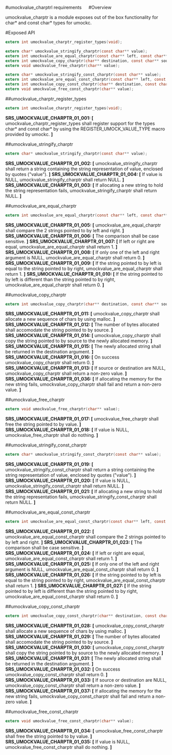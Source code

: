 #umockvalue_charptrl requirements
 
#Overview

umockvalue_charptr is a module exposes out of the box functionality for char* and const char* types for umockc.

#Exposed API

```c
extern int umockvalue_charptr_register_types(void);

extern char* umockvalue_stringify_charptr(const char** value);
extern int umockvalue_are_equal_charptr(const char** left, const char** right);
extern int umockvalue_copy_charptr(char** destination, const char** source);
extern void umockvalue_free_charptr(char** value);

extern char* umockvalue_stringify_const_charptr(const char** value);
extern int umockvalue_are_equal_const_charptr(const char** left, const char** right);
extern int umockvalue_copy_const_charptr(char** destination, const char** source);
extern void umockvalue_free_const_charptr(char** value);
```

##umockvalue_charptr_register_types

```c
extern int umockvalue_charptr_register_types(void);
```

**SRS_UMOCKVALUE_CHARPTR_01_001: [** umockvalue_charptr_register_types shall register support for the types char\* and const char\* by using the REGISTER_UMOCK_VALUE_TYPE macro provided by umockc. **]**

##umockvalue_stringify_charptr

```c
extern char* umockvalue_stringify_charptr(const char** value);
```

**SRS_UMOCKVALUE_CHARPTR_01_002: [** umockvalue_stringify_charptr shall return a string containing the string representation of value, enclosed by quotes (\"value\"). **]**
**SRS_UMOCKVALUE_CHARPTR_01_004: [** If value is NULL, umockvalue_stringify_charptr shall return NULL. **]**
**SRS_UMOCKVALUE_CHARPTR_01_003: [** If allocating a new string to hold the string representation fails, umockvalue_stringify_charptr shall return NULL. **]**

##umockvalue_are_equal_charptr

```c
extern int umockvalue_are_equal_charptr(const char** left, const char** right);
```

**SRS_UMOCKVALUE_CHARPTR_01_005: [** umockvalue_are_equal_charptr shall compare the 2 strings pointed to by left and right. **]**
**SRS_UMOCKVALUE_CHARPTR_01_006: [** The comparison shall be case sensitive. **]**
**SRS_UMOCKVALUE_CHARPTR_01_007: [** If left or right are equal, umockvalue_are_equal_charptr shall return 1. **]**
**SRS_UMOCKVALUE_CHARPTR_01_008: [** If only one of the left and right argument is NULL, umockvalue_are_equal_charptr shall return 0. **]**
**SRS_UMOCKVALUE_CHARPTR_01_009: [** If the string pointed to by left is equal to the string pointed to by right, umockvalue_are_equal_charptr shall return 1. **]**
**SRS_UMOCKVALUE_CHARPTR_01_010: [** If the string pointed to by left is different than the string pointed to by right, umockvalue_are_equal_charptr shall return 0. **]**

##umockvalue_copy_charptr

```c
extern int umockvalue_copy_charptr(char** destination, const char** source);
```

**SRS_UMOCKVALUE_CHARPTR_01_011: [** umockvalue_copy_charptr shall allocate a new sequence of chars by using malloc. **]**
**SRS_UMOCKVALUE_CHARPTR_01_012: [** The number of bytes allocated shall accomodate the string pointed to by source. **]**
**SRS_UMOCKVALUE_CHARPTR_01_014: [** umockvalue_copy_charptr shall copy the string pointed to by source to the newly allocated memory. **]**
**SRS_UMOCKVALUE_CHARPTR_01_015: [** The newly allocated string shall be returned in the destination argument. **]**
**SRS_UMOCKVALUE_CHARPTR_01_016: [** On success umockvalue_copy_charptr shall return 0. **]**
**SRS_UMOCKVALUE_CHARPTR_01_013: [** If source or destination are NULL, umockvalue_copy_charptr shall return a non-zero value. **]**
**SRS_UMOCKVALUE_CHARPTR_01_036: [** If allocating the memory for the new string fails, umockvalue_copy_charptr shall fail and return a non-zero value. **]**

##umockvalue_free_charptr

```c
extern void umockvalue_free_charptr(char** value);
```

**SRS_UMOCKVALUE_CHARPTR_01_017: [** umockvalue_free_charptr shall free the string pointed to by value. **]**
**SRS_UMOCKVALUE_CHARPTR_01_018: [** If value is NULL, umockvalue_free_charptr shall do nothing. **]**

##umockvalue_stringify_const_charptr

```c
extern char* umockvalue_stringify_const_charptr(const char** value);
```

**SRS_UMOCKVALUE_CHARPTR_01_019: [** umockvalue_stringify_const_charptr shall return a string containing the string representation of value, enclosed by quotes (\"value\"). **]**
**SRS_UMOCKVALUE_CHARPTR_01_020: [** If value is NULL, umockvalue_stringify_const_charptr shall return NULL. **]**
**SRS_UMOCKVALUE_CHARPTR_01_021: [** If allocating a new string to hold the string representation fails, umockvalue_stringify_const_charptr shall return NULL. **]**

##umockvalue_are_equal_const_charptr

```c
extern int umockvalue_are_equal_const_charptr(const char** left, const char** right);
```

**SRS_UMOCKVALUE_CHARPTR_01_022: [** umockvalue_are_equal_const_charptr shall compare the 2 strings pointed to by left and right. **]**
**SRS_UMOCKVALUE_CHARPTR_01_023: [** The comparison shall be case sensitive. **]**
**SRS_UMOCKVALUE_CHARPTR_01_024: [** If left or right are equal, umockvalue_are_equal_const_charptr shall return 1. **]**
**SRS_UMOCKVALUE_CHARPTR_01_025: [** If only one of the left and right argument is NULL, umockvalue_are_equal_const_charptr shall return 0. **]**
**SRS_UMOCKVALUE_CHARPTR_01_026: [** If the string pointed to by left is equal to the string pointed to by right, umockvalue_are_equal_const_charptr shall return 1. **]**
**SRS_UMOCKVALUE_CHARPTR_01_027: [** If the string pointed to by left is different than the string pointed to by right, umockvalue_are_equal_const_charptr shall return 0. **]**

##umockvalue_copy_const_charptr

```c
extern int umockvalue_copy_const_charptr(char** destination, const char** source);
```

**SRS_UMOCKVALUE_CHARPTR_01_028: [** umockvalue_copy_const_charptr shall allocate a new sequence of chars by using malloc. **]**
**SRS_UMOCKVALUE_CHARPTR_01_029: [** The number of bytes allocated shall accomodate the string pointed to by source. **]**
**SRS_UMOCKVALUE_CHARPTR_01_030: [** umockvalue_copy_const_charptr shall copy the string pointed to by source to the newly allocated memory. **]**
**SRS_UMOCKVALUE_CHARPTR_01_031: [** The newly allocated string shall be returned in the destination argument. **]**
**SRS_UMOCKVALUE_CHARPTR_01_032: [** On success umockvalue_copy_const_charptr shall return 0. **]**
**SRS_UMOCKVALUE_CHARPTR_01_033: [** If source or destination are NULL, umockvalue_copy_const_charptr shall return a non-zero value. **]**
**SRS_UMOCKVALUE_CHARPTR_01_037: [** If allocating the memory for the new string fails, umockvalue_copy_const_charptr shall fail and return a non-zero value. **]**

##umockvalue_free_const_charptr

```c
extern void umockvalue_free_const_charptr(char** value);
```

**SRS_UMOCKVALUE_CHARPTR_01_034: [** umockvalue_free_const_charptr shall free the string pointed to by value. **]**
**SRS_UMOCKVALUE_CHARPTR_01_035: [** If value is NULL, umockvalue_free_const_charptr shall do nothing. **]**
